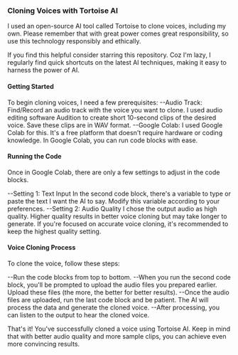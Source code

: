 ### Cloning Voices with Tortoise AI

I used an open-source AI tool called Tortoise to clone voices, including my own. Please remember that with great power comes great responsibility, so use this technology responsibly and ethically.

If you find this helpful consider starring this repository. Coz I'm lazy, I regularly find quick shortcuts on the latest AI techniques, making it easy to harness the power of AI.

#### Getting Started
To begin cloning voices, I need a few prerequisites:
--Audio Track: Find/Record an audio track with the voice you want to clone. I used audio editing software Audition to create short 10-second clips of the desired voice. Save these clips are in WAV format.
--Google Colab: I used Google Colab for this. It's a free platform that doesn't require hardware or coding knowledge. In Google Colab, you can run code blocks with ease.

#### Running the Code
Once in Google Colab, there are only a few settings to adjust in the code blocks.

--Setting 1: Text Input
In the second code block, there's a variable to type or paste the text I want the AI to say. Modify this variable according to your preferences.
--Setting 2: Audio Quality
I chose the output audio as high quality. Higher quality results in better voice cloning but may take longer to generate. If you're focused on accurate voice cloning, it's recommended to keep the highest quality setting.

#### Voice Cloning Process
To clone the voice, follow these steps:

--Run the code blocks from top to bottom.
--When you run the second code block, you'll be prompted to upload the audio files you prepared earlier. Upload these files (the more, the better for better results).
--Once the audio files are uploaded, run the last code block and be patient. The AI will process the data and generate the cloned voice.
--After processing, you can listen to the output to hear the cloned voice.

That's it! You've successfully cloned a voice using Tortoise AI. Keep in mind that with better audio quality and more sample clips, you can achieve even more convincing results. 
